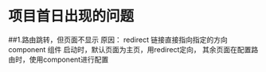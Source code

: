 # 项目首日出现的问题
  ##1.路由跳转，但页面不显示
    原因： redirect 链接直接指向指定的方向
          component 组件
          启动时，默认页面为主页，用redirect定向，
          其余页面在配置路由时，使用component进行配置  

